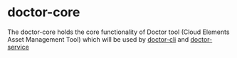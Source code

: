 # doctor-core
The doctor-core holds the core functionality of Doctor tool (Cloud Elements Asset Management Tool) which will be used by [doctor-cli](https://github.com/CloudElementsOpenLabs/the-doctor) and [doctor-service](https://github.com/cloud-elements/doctor-service)
